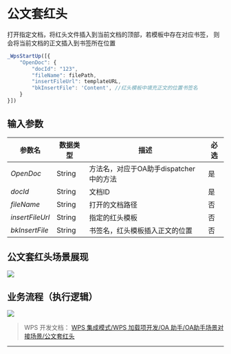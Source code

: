 # 公文套红头

打开指定文档，将红头文件插入到当前文档的顶部，若模板中存在对应书签， 则会将当前文档的正文插入到书签所在位置

``` JavaScript
_WpsStartUp([{
    "OpenDoc": {
        "docId": "123",
        "fileName": filePath,
        "insertFileUrl": templateURL,
        "bkInsertFile": 'Content', //红头模板中填充正文的位置书签名
    }
}])
```

## 输入参数

| 参数名        | 数据类型 | 描述                                   | 必选 |
|---------------|----------|----------------------------------------|------|
| *OpenDoc*       | String   | 方法名，对应于OA助手dispatcher中的方法 | 是   |
| *docId*         | String   | 文档ID                                 | 是   |
| *fileName*      | String   | 打开的文档路径                         | 否   |
| *insertFileUrl* | String   | 指定的红头模板                         | 否   |
| *bkInsertFile*  | String   | 书签名，红头模板插入正文的位置         | 否   |

## 公文套红头场景展现

![](服务器端图像/套红头(OA-Web端).gif)

## 业务流程（执行逻辑）

![](服务器端图像/套红头(OA-Web端).png)

> WPS 开发文档： [WPS 集成模式/WPS 加载项开发/OA 助手/OA助手场景对接场景/公文套红头](https://qn.cache.wpscdn.cn/encs/doc/office_v19/topics/WPS%20%E9%9B%86%E6%88%90%E6%A8%A1%E5%BC%8F/WPS%20%E5%8A%A0%E8%BD%BD%E9%A1%B9%E5%BC%80%E5%8F%91/OA%20%E5%8A%A9%E6%89%8B/OA%E5%8A%A9%E6%89%8B%E5%9C%BA%E6%99%AF%E5%AF%B9%E6%8E%A5%E5%9C%BA%E6%99%AF/%E5%85%AC%E6%96%87%E5%A5%97%E7%BA%A2%E5%A4%B4.html)

------------------------------------------------------------------------

